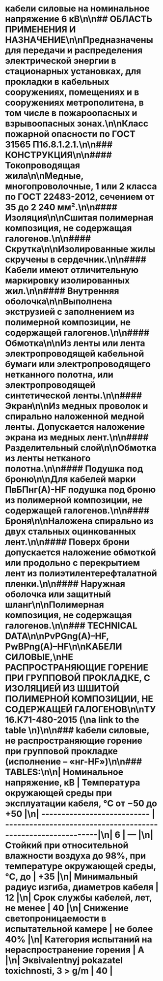 # кабели силовые на номинальное напряжение 6 кВ\n\n## ОБЛАСТЬ ПРИМЕНЕНИЯ И НАЗНА́ЧЕНИЕ\n\nПредназначены для передачи и распределения электрической энергии в стационарных установках, для прокладки в кабельных сооружениях, помещениях и в сооружениях метрополитена, в том числе в пожароопасных и взрывоопасных зонах.\n\nКласс пожарной опасности по ГОСТ 31565 П1б.8.1.2.1.\n\n### КОНСТРУКЦИЯ\n\n#### Токопроводящая жила\n\nМедные, многопроволочные, 1 или 2 класса по ГОСТ 22483-2012, сечением от 35 до 2 240 мм².\n\n#### Изоляция\n\nСшитая полимерная композиция, не содержащая галогенов.\n\n#### Скрутка\n\nИзолированные жилы скручены в сердечник.\n\n#### Кабели имеют отличительную маркировку изолированных жил.\n\n#### Внутренняя оболочка\n\nВыполнена экструзией с заполнением из полимерной композиции, не содержащей галогенов.\n\n#### Обмотка\n\nИз ленты или лента электропроводящей кабельной бумаги или электропроводящего нетканного полотна, или электропроводящей синтетической ленты.\n\n#### Экран\n\nИз медных проволок и спирально наложенной медной ленты. Допускается наложение экрана из медных лент.\n\n#### Разделительный слой\n\nОбмотка из ленты нетканого полотна.\n\n#### Подушка под броню\n\nДля кабелей марки ПвБПнг(А)-HF подушка под броню из полимерной композиции, не содержащей галогенов.\n\n#### Броня\n\nНаложена спирально из двух стальных оцинкованных лент.\n\n#### Поверх брони допускается наложение обмоткой или продольно с перекрытием лент из полиэтилентерефталатной пленки.\n\n#### Наружная оболочка или защитный шланг\n\nПолимерная композиция, не содержащая галогенов.\n\n### TECHNICAL DATA\n\n**PvPGng(A)–HF**, **PwBPng(A)–HF**\n\nКАБЕЛИ СИЛОВЫЕ,\nНЕ РАСПРОСТРАНЯЮЩИЕ ГОРЕНИЕ ПРИ ГРУППОВОЙ ПРОКЛАДКЕ, С ИЗОЛЯЦИЕЙ ИЗ ШШИТОЙ ПОЛИМЕРНОЙ КОМПОЗИЦИИ, НЕ СОДЕРЖАЩЕЙ ГАЛОГЕНОВ\n\nТУ 16.К71-480-2015 (\na link to the table \n)\n\n### kабели силовые, не распространяющие горение при групповой прокладке (исполнение – «нг-HF»)\n\n### TABLES:\n\n| Номинальное напряжение, кВ | Температура окружающей среды при эксплуатации кабеля, °C от −50 до +50 |\n| --------------------------- | -------------------------------------------------------------|\n|                       6     |                                                      —                                                       |\n| Стойкий при относительной влажности воздуха до 98%, при температуре окружающей среды, °C, до                | +35                                                                                     |\n| Минимальный радиус изгиба, диаметров кабеля                                                   | 12                                                                                        |\n| Срок службы кабелей, лет, не менее                                                     | 40                                                                                        |\n| Снижение светопроницаемости в испытательной камере                                          | не более 40%                                                                             |\n| Категория испытаний на нераспространение горения                                               | A                                                                                            |\n| Эквivalentnyj pokazatel toxichnosti, 3 > g/m                                                        | 40                                                                                         |
